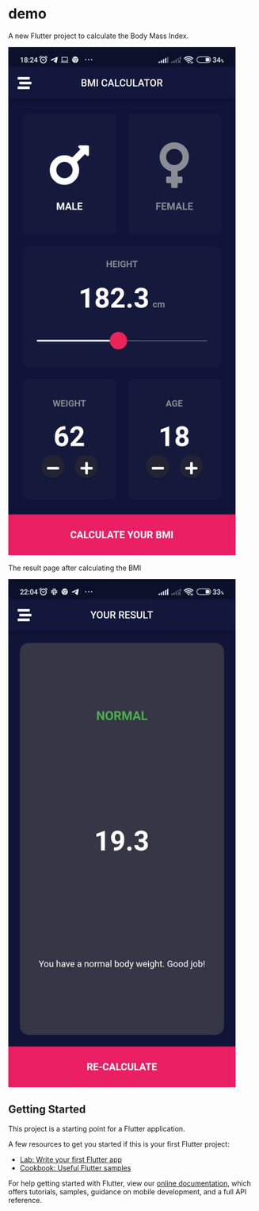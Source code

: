 # demo

A new Flutter project to calculate the Body Mass Index.

![BMI_flutter_app](BMI_app.jpeg)

The result page after calculating the BMI

![BMI_flutter_app_result](BMI_app_result.jpeg)

## Getting Started

This project is a starting point for a Flutter application.

A few resources to get you started if this is your first Flutter project:

- [Lab: Write your first Flutter app](https://flutter.dev/docs/get-started/codelab)
- [Cookbook: Useful Flutter samples](https://flutter.dev/docs/cookbook)

For help getting started with Flutter, view our
[online documentation](https://flutter.dev/docs), which offers tutorials,
samples, guidance on mobile development, and a full API reference.
